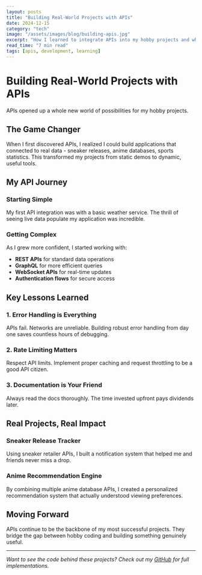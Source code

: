 ```yaml
---
layout: posts
title: "Building Real-World Projects with APIs"
date: 2024-12-15
category: "tech"
image: "/assets/images/blog/building-apis.jpg"
excerpt: "How I learned to integrate APIs into my hobby projects and why it changed everything about how I build applications."
read_time: "7 min read"
tags: [apis, development, learning]
---
```


# Building Real-World Projects with APIs

APIs opened up a whole new world of possibilities for my hobby projects.

## The Game Changer

When I first discovered APIs, I realized I could build applications that connected to real data - sneaker releases, anime databases, sports statistics. This transformed my projects from static demos to dynamic, useful tools.

## My API Journey

### Starting Simple
My first API integration was with a basic weather service. The thrill of seeing live data populate my application was incredible.

### Getting Complex
As I grew more confident, I started working with:
- **REST APIs** for standard data operations
- **GraphQL** for more efficient queries
- **WebSocket APIs** for real-time updates
- **Authentication flows** for secure access

## Key Lessons Learned

### 1. Error Handling is Everything
APIs fail. Networks are unreliable. Building robust error handling from day one saves countless hours of debugging.

### 2. Rate Limiting Matters
Respect API limits. Implement proper caching and request throttling to be a good API citizen.

### 3. Documentation is Your Friend
Always read the docs thoroughly. The time invested upfront pays dividends later.

## Real Projects, Real Impact

### Sneaker Release Tracker
Using sneaker retailer APIs, I built a notification system that helped me and friends never miss a drop.

### Anime Recommendation Engine
By combining multiple anime database APIs, I created a personalized recommendation system that actually understood viewing preferences.

## Moving Forward

APIs continue to be the backbone of my most successful projects. They bridge the gap between hobby coding and building something genuinely useful.

---

*Want to see the code behind these projects? Check out my [GitHub](https://github.com/yourusername) for full implementations.*
